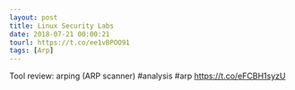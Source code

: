 ```yaml
---
layout: post
title: Linux Security Labs
date: 2018-07-21 00:00:21
tourl: https://t.co/ee1vBPOO91
tags: [Arp]
---
```

Tool review: arping (ARP scanner) #analysis #arp https://t.co/eFCBH1syzU